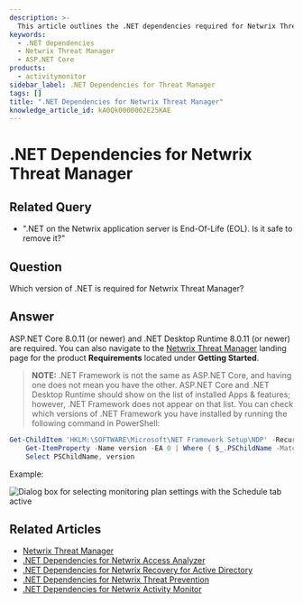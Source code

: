 ```yaml
---
description: >-
  This article outlines the .NET dependencies required for Netwrix Threat Manager, including installation instructions and verification steps.
keywords:
  - .NET dependencies
  - Netwrix Threat Manager
  - ASP.NET Core
products:
  - activitymonitor
sidebar_label: .NET Dependencies for Threat Manager
tags: []
title: ".NET Dependencies for Netwrix Threat Manager"
knowledge_article_id: kA0Qk0000002E25KAE
---
```


# .NET Dependencies for Netwrix Threat Manager

## Related Query

- ".NET on the Netwrix application server is End-Of-Life (EOL). Is it safe to remove it?"

## Question

Which version of .NET is required for Netwrix Threat Manager?

## Answer

ASP.NET Core 8.0.11 (or newer) and .NET Desktop Runtime 8.0.11 (or newer) are required. You can also navigate to the [Netwrix Threat Manager](/docs/threatmanager/) landing page for the product **Requirements** located under **Getting Started**.

> **NOTE:** .NET Framework is not the same as ASP.NET Core, and having one does not mean you have the other. ASP.NET Core and .NET Desktop Runtime should show on the list of installed Apps & features; however, .NET Framework does not appear on that list. You can check which versions of .NET Framework you have installed by running the following command in PowerShell:

```powershell
Get-ChildItem 'HKLM:\SOFTWARE\Microsoft\NET Framework Setup\NDP' -Recurse | 
    Get-ItemProperty -Name version -EA 0 | Where { $_.PSChildName -Match '^(?!S)\p{L}'} | 
    Select PSChildName, version
```

Example:

![Dialog box for selecting monitoring plan settings with the Schedule tab active](https://nwxcorp.file.force.com/servlet/rtaImage?eid=ka0Qk000000DNd7&feoid=00N0g000004CA0p&refid=0EMQk00000BsCU5)

## Related Articles

- [Netwrix Threat Manager](/docs/threatmanager/)
- [.NET Dependencies for Netwrix Access Analyzer](/docs/kb/activitymonitor/net_dependencies_for_netwrix_access_analyzer)
- [.NET Dependencies for Netwrix Recovery for Active Directory](/docs/kb/activitymonitor/net_dependencies_for_netwrix_recovery_for_active_directory)
- [.NET Dependencies for Netwrix Threat Prevention](/docs/kb/activitymonitor/net_dependencies_for_netwrix_threat_prevention)
- [.NET Dependencies for Netwrix Activity Monitor](/docs/kb/activitymonitor/net_dependencies_for_netwrix_activity_monitor)